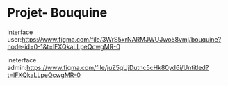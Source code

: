 # Projet- Bouquine
interface user:https://www.figma.com/file/3WrS5xrNARMJWUJwo58vmj/bouquine?node-id=0-1&t=lFXQkaLLpeQcwgMR-0

ineterface admin:https://www.figma.com/file/juZ5gUjDutnc5cHk80yd6i/Untitled?t=lFXQkaLLpeQcwgMR-0
